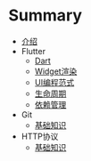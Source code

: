 # Summary
* [介绍](README.md)
* Flutter
    * [Dart](Chapter1/c1.md)
    * [Widget渲染](Chapter1/c2.md)
    * [UI编程范式](Chapter1/c3.md)
    * [生命周期](Chapter1/c4.md)
    * [依赖管理](Chapter1/c5.md)
* Git
    * [基础知识](Chapter2/c1.md)
* HTTP协议
    * [基础知识](Chapter3/c1.md)
